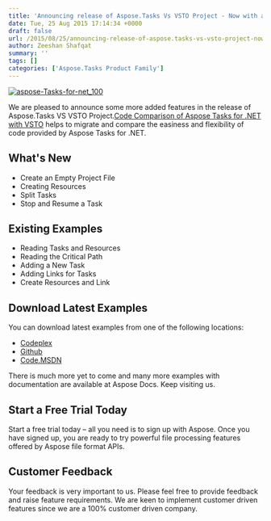 ```yaml
---
title: 'Announcing release of Aspose.Tasks Vs VSTO Project - Now with added feature'
date: Tue, 25 Aug 2015 17:14:34 +0000
draft: false
url: /2015/08/25/announcing-release-of-aspose.tasks-vs-vsto-project-now-with-added-feature/
author: Zeeshan Shafqat
summary: ''
tags: []
categories: ['Aspose.Tasks Product Family']
---
```


[![][1]](https://blog.aspose.com/wp-content/uploads/sites/2/2015/08/aspose-Tasks-for-net_100.png)

We are pleased to announce some more added features in the release of Aspose.Tasks VS VSTO Project.[Code Comparison of Aspose Tasks for .NET with VSTO][2] helps to migrate and compare the easiness and flexibility of code provided by Aspose Tasks for .NET.

## What's New

*   Create an Empty Project File
*   Creating Resources
*   Split Tasks
*   Stop and Resume a Task

## Existing Examples

*   Reading Tasks and Resources
*   Reading the Critical Path
*   Adding a New Task
*   Adding Links for Tasks
*   Create Resources and Link

## Download Latest Examples

You can download latest examples from one of the following locations:

*   [Codeplex][3]
*   [Github][4]
*   [Code.MSDN][5]

There is much more yet to come and many more examples with documentation are available at Aspose Docs. Keep visiting us.

## Start a Free Trial Today

Start a free trial today – all you need is to sign up with Aspose. Once you have signed up, you are ready to try powerful file processing features offered by Aspose file format APIs.

## Customer Feedback

Your feedback is very important to us. Please feel free to provide feedback and raise feature requirements. We are keen to implement customer driven features since we are a 100% customer driven company.




[1]: https://blog.aspose.com/wp-content/uploads/sites/2/2015/08/aspose-Tasks-for-net_100.png "aspose-Tasks-for-net_100"
[2]: https://downloads.aspose.com/total
[3]: https://downloads.aspose.com/total
[4]: https://github.com/asposetasks/Aspose_Tasks_NET/releases/tag/AsposeTaskNETVsVSTOProjectv1.1
[5]: https://code.msdn.microsoft.com/AsposeTasks-Vs-VSTO-v11-168e5b01





